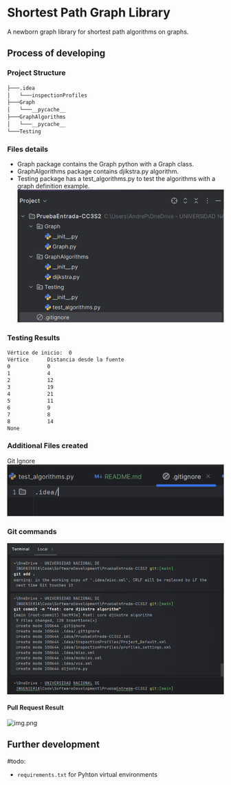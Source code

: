 # Shortest Path Graph Library

A newborn graph library for shortest path algorithms on graphs.

## Process of developing

### Project Structure

```bash
├───.idea
│   └───inspectionProfiles
├───Graph
│   └───__pycache__
├───GraphAlgorithms
│   └───__pycache__
└───Testing
```

### Files details
- Graph package contains the Graph python with a Graph class.
- GraphAlgorithms package contains djikstra.py algorithm.
- Testing package has a test_algorithms.py to test the algorithms with a graph definition example.
![img_2.png](images/img_2.png)

### Testing Results
```
Vértice de inicio:  0
Vértice 	 Distancia desde la fuente
0 			 0
1 			 4
2 			 12
3 			 19
4 			 21
5 			 11
6 			 9
7 			 8
8 			 14
None
```
### Additional Files created

Git Ignore
![img_1.png](images/img_1.png)


### Git commands

![img.png](images/img.png)

#### Pull Request Result
![img.png](img.png)
## Further development

#todo:
- `requirements.txt` for Pyhton virtual environments